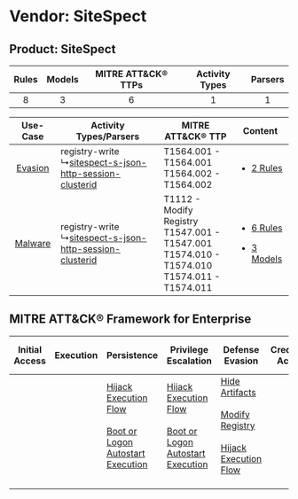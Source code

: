 Vendor: SiteSpect
=================
Product: SiteSpect
------------------
| Rules | Models | MITRE ATT&CK® TTPs | Activity Types | Parsers |
|:-----:|:------:|:------------------:|:--------------:|:-------:|
|   8   |   3    |         6          |       1        |    1    |

|    Use-Case    | Activity Types/Parsers    | MITRE ATT&CK® TTP    | Content    |
|:----:| ---- | ---- | ---- |
| [Evasion](../../../UseCases/uc_evasion.md) |  registry-write<br> ↳[sitespect-s-json-http-session-clusterid](Ps/pC_sitespectsjsonhttpsessionclusterid.md)<br> | T1564.001 - T1564.001<br>T1564.002 - T1564.002<br>    | [<ul><li>2 Rules</li></ul>](RM/r_m_sitespect_sitespect_Evasion.md)    |
| [Malware](../../../UseCases/uc_malware.md) |  registry-write<br> ↳[sitespect-s-json-http-session-clusterid](Ps/pC_sitespectsjsonhttpsessionclusterid.md)<br> | T1112 - Modify Registry<br>T1547.001 - T1547.001<br>T1574.010 - T1574.010<br>T1574.011 - T1574.011<br> | [<ul><li>6 Rules</li></ul><ul><li>3 Models</li></ul>](RM/r_m_sitespect_sitespect_Malware.md) |

MITRE ATT&CK® Framework for Enterprise
--------------------------------------
| Initial Access | Execution | Persistence                                                                                                                                                      | Privilege Escalation                                                                                                                                             | Defense Evasion                                                                                                                                                                                                   | Credential Access | Discovery | Lateral Movement | Collection | Command and Control | Exfiltration | Impact |
| -------------- | --------- | ---------------------------------------------------------------------------------------------------------------------------------------------------------------- | ---------------------------------------------------------------------------------------------------------------------------------------------------------------- | ----------------------------------------------------------------------------------------------------------------------------------------------------------------------------------------------------------------- | ----------------- | --------- | ---------------- | ---------- | ------------------- | ------------ | ------ |
|                |           | [Hijack Execution Flow](https://attack.mitre.org/techniques/T1574)<br><br>[Boot or Logon Autostart Execution](https://attack.mitre.org/techniques/T1547)<br><br> | [Hijack Execution Flow](https://attack.mitre.org/techniques/T1574)<br><br>[Boot or Logon Autostart Execution](https://attack.mitre.org/techniques/T1547)<br><br> | [Hide Artifacts](https://attack.mitre.org/techniques/T1564)<br><br>[Modify Registry](https://attack.mitre.org/techniques/T1112)<br><br>[Hijack Execution Flow](https://attack.mitre.org/techniques/T1574)<br><br> |                   |           |                  |            |                     |              |        |